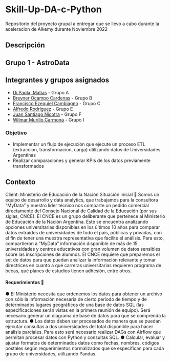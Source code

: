 # Skill-Up-DA-c-Python

Repositorio del proyecto grupal a entregar que se llevo a cabo durante la aceleracion de Alkemy durante Noviembre 2022  

## Descripción
## Grupo 1 - AstroData

## Integrantes y grupos asignados

- [Di Paola, Matias](https://github.com/dipaolme) - Grupo A
- [Breyner Ocampo Cardenas](https://github.com/BROC95) - Grupo B
- [Francisco Ezequiel Cambiagno](https://github.com/FranciscoCambiagno) - Grupo C
- [Alfredo Rodríguez](https://github.com/elalfredoignacio) - Grupo E
- [Juan Santiago Nicotra](https://github.com/slash-w) - Grupo F
- [Wilmar Murillo Carmona](https://github.com/murillowilmar1) - Grupo I

### Objetivo

- Implementar un flujo de ejecución que ejecute un proceso ETL (extraccion, transformacion, carga) utilizando datos de Universidades Argentinas
- Realizar comparaciones y generar KPIs de los datos previamente transformados


## Contexto
Client: Ministerio de Educación de la Nación
Situación inicial
📍
Somos un equipo de desarrollo y data analytics, que trabajamos para la consultora “MyData”
y nuestro líder técnico nos comparte un pedido comercial directamente del Consejo Nacional
de Calidad de la Educación (por sus siglas, CNCE).
El CNCE es un grupo deliberante que pertenece al Ministerio de Educación de la Nación
Argentina. 
Este se encuentra analizando opciones universitarias disponibles en los últimos 10
años para comparar datos extraídos de universidades de todo el país, públicas y privadas,
con el fin de tener una muestra representativa que facilite el análisis.
Para esto, compartieron a “MyData” información disponible de más de 15 universidades y
centros educativos con gran volumen de datos sensibles sobre las inscripciones de alumnos.
El CNCE requiere que preparemos el set de datos para que puedan analizar la información
relevante y tomar directrices en cuanto a qué carreras universitarias requieren programa de
becas, qué planes de estudios tienen adhesión, entre otros.

#### Requerimientos 🔧

● El Ministerio necesita que ordenemos los datos para obtener un archivo con sólo la
información necesaria de cierto periodo de tiempo y de determinados lugares
geográficos de una base de datos SQL (las especificaciones serán vistas en la primera
reunión de equipo). Será necesario generar un diagrama de base de datos para que se
comprenda la estructura.
● Los datos deben ser procesados de manera que se puedan ejecutar consultas a dos
universidades del total disponible para hacer análisis parciales. Para esto será
necesario realizar DAGs con Airflow que permitan procesar datos con Python y
consultas SQL.
● Calcular, evaluar y ajustar formatos de determinados datos como fechas, nombres,
códigos postales según requerimientos normalizados que se especifican para cada
grupo de universidades, utilizando Pandas.
